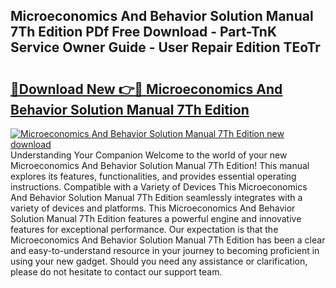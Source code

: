 ## Microeconomics And Behavior Solution Manual 7Th Edition PDf Free Download - Part-TnK Service Owner Guide - User Repair Edition TEoTr

# <h2><a href="http://bc74082.oget.top/?id=Microeconomics+And+Behavior+Solution+Manual+7Th+Edition">🔗Download New 👉🔴 Microeconomics And Behavior Solution Manual 7Th Edition</a></h2>

[![Microeconomics And Behavior Solution Manual 7Th Edition new download](https://i.imgur.com/5g1atiW.png)](http://bc74082.oget.top/?id=Microeconomics+And+Behavior+Solution+Manual+7Th+Edition)
Understanding Your Companion Welcome to the world of your new Microeconomics And Behavior Solution Manual 7Th Edition! This manual explores its features, functionalities, and provides essential operating instructions. Compatible with a Variety of Devices This Microeconomics And Behavior Solution Manual 7Th Edition seamlessly integrates with a variety of devices and platforms. This Microeconomics And Behavior Solution Manual 7Th Edition features a powerful engine and innovative features for exceptional performance. Our expectation is that the Microeconomics And Behavior Solution Manual 7Th Edition has been a clear and easy-to-understand resource in your journey to becoming proficient in using your new gadget. Should you need any assistance or clarification, please do not hesitate to contact our support team.

